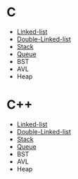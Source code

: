 # C

- [Linked-list](https://github.com/zjimf/DataStructure/tree/master/C/linked-list)
- [Double-Linked-list](https://github.com/zjimf/DataStructureAlgorithm/tree/master/C/double-linked-list)
- [Stack](https://github.com/zjimf/DataStructure/tree/master/C/Stack)
- [Queue](https://github.com/zjimf/DataStructure/tree/master/C/Queue)
- BST
- AVL
- Heap

# C++

- [Linked-list](https://github.com/zjimf/DataStructure/tree/master/C++/linked-list)
- [Double-Linked-list](https://github.com/zjimf/DataStructure/tree/master/C++/double-linked-list)
- [Stack](https://github.com/zjimf/DataStructure/tree/master/C++/Stack)
- [Queue](https://github.com/zjimf/DataStructure/tree/master/C++/Queue)
- BST
- AVL
- Heap
